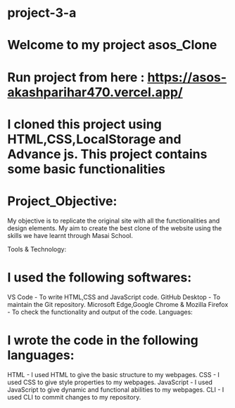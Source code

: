 # project-3-a
#  Welcome to my project asos_Clone 
#  Run project from here : https://asos-akashparihar470.vercel.app/
#  I cloned this project using HTML,CSS,LocalStorage and Advance js. This project contains some basic functionalities

# Project_Objective:

My objective is to replicate the original site with all the functionalities and design elements. My aim to create the best clone of the website using the skills we have learnt through Masai School.

Tools & Technology:

# I used the following softwares:

VS Code - To write HTML,CSS and JavaScript code.
GitHub Desktop - To maintain the Git repository.
Microsoft Edge,Google Chrome & Mozilla Firefox - To check the functionality and output of the code.
Languages:

# I wrote the code in the following languages:

HTML - I used HTML to give the basic structure to my webpages.
CSS - I used CSS to give style properties to my webpages.
JavaScript - I used JavaScript to give dynamic and functional abilities to my webpages.
CLI - I used CLI to commit changes to my repository.
